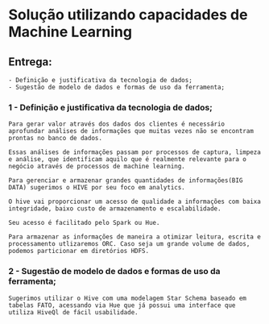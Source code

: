# Solução utilizando capacidades de Machine Learning

## Entrega:
    - Definição e justificativa da tecnologia de dados;
    - Sugestão de modelo de dados e formas de uso da ferramenta;

### 1 - Definição e justificativa da tecnologia de dados;
    Para gerar valor através dos dados dos clientes é necessário aprofundar análises de informações que muitas vezes não se encontram prontas no banco de dados.
    
    Essas análises de informações passam por processos de captura, limpeza e análise, que identificam aquilo que é realmente relevante para o negócio através de processos de machine learning.

    Para gerenciar e armazenar grandes quantidades de informações(BIG DATA) sugerimos o HIVE por seu foco em analytics.
    
    O hive vai proporcionar um acesso de qualidade a informações com baixa integridade, baixo custo de armazenamento e escalabilidade.

    Seu acesso é facilitado pelo Spark ou Hue. 
    
    Para armazenar as informações de maneira a otimizar leitura, escrita e processamento utlizaremos ORC. Caso seja um grande volume de dados, podemos particionar em diretórios HDFS.

### 2 - Sugestão de modelo de dados e formas de uso da ferramenta;
    
    Sugerimos utilizar o Hive com uma modelagem Star Schema baseado em tabelas FATO, acessando via Hue que já possui uma interface que utiliza HiveQl de fácil usabilidade.
